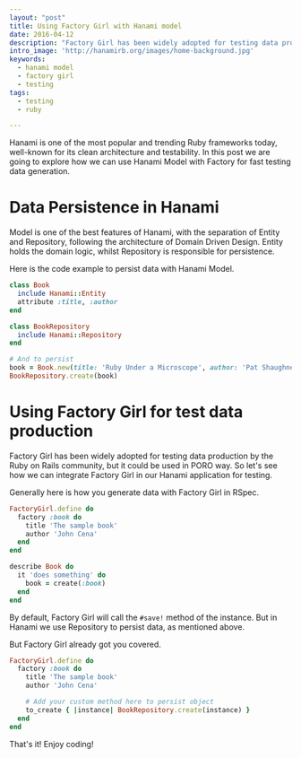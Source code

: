 ```yaml
---
layout: "post"
title: Using Factory Girl with Hanami model
date: 2016-04-12
description: "Factory Girl has been widely adopted for testing data production by the Rails community, but how to use it with Hanami Model?"
intro_image: 'http://hanamirb.org/images/home-background.jpg'
keywords:
  - hanami model
  - factory girl
  - testing
tags:
  - testing
  - ruby

---
```


Hanami is one of the most popular and trending Ruby frameworks today, well-known for its clean architecture and testability. In this post we are going to explore how we can use Hanami Model with Factory for fast testing data generation.

# Data Persistence in Hanami

Model is one of the best features of Hanami, with the separation of Entity and Repository, following the architecture of Domain Driven Design. Entity holds the domain logic, whilst Repository is responsible for persistence.

Here is the code example to persist data with Hanami Model.

```rb
class Book
  include Hanami::Entity
  attribute :title, :author
end

class BookRepository
  include Hanami::Repository
end

# And to persist
book = Book.new(title: 'Ruby Under a Microscope', author: 'Pat Shaughnessy'))
BookRepository.create(book)
```

# Using Factory Girl for test data production

Factory Girl has been widely adopted for testing data production by the Ruby on Rails community, but it could be used in PORO way. So let's see how we can integrate Factory Girl in our Hanami application for testing.

Generally here is how you generate data with Factory Girl in RSpec.

```rb
FactoryGirl.define do
  factory :book do
    title 'The sample book'
    author 'John Cena'
  end
end

describe Book do
  it 'does something' do
    book = create(:book)
  end
end
```

By default, Factory Girl will call the `#save!` method of the instance. But in Hanami we use Repository to persist data, as mentioned above.

But Factory Girl already got you covered.

```rb
FactoryGirl.define do
  factory :book do
    title 'The sample book'
    author 'John Cena'

    # Add your custom method here to persist object
    to_create { |instance| BookRepository.create(instance) }
  end
end
```

That's it! Enjoy coding!

